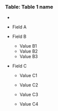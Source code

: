 ### Table: Table 1 name
- 
- Field A
- Field B
	- Value B1
	- Value B2
	- Value B3
- Field C

	- Value C1

	- Value C2
	- Value C3

	- Value C4
